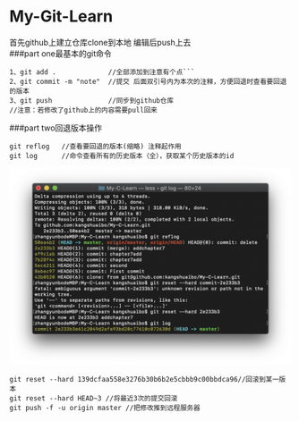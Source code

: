 # My-Git-Learn  
首先github上建立仓库clone到本地 编辑后push上去    
###part one最基本的git命令    
```
1、git add .             //全部添加到注意有个点```  
2、git commit -m "note"  //提交 后面双引号内为本次的注释，方便回退时查看要回退的版本  
3、git push              //同步到github仓库  
//注意：若修改了github上的内容需要pull回来  
```

###part two回退版本操作  
```
git reflog   //查看要回退的版本(缩略) 注释起作用  
git log      //命令查看所有的历史版本（全），获取某个历史版本的id  
```
![Image text](https://raw.githubusercontent.com/kangshuaibo/My-Git-Learn/master/git-readme-img/屏幕快照%202018-10-13%20上午12.53.36.png)  
```
git reset --hard 139dcfaa558e3276b30b6b2e5cbbb9c00bbdca96//回滚到某一版本  
git reset --hard HEAD~3 //将最近3次的提交回滚  
git push -f -u origin master //把修改推到远程服务器  
```









